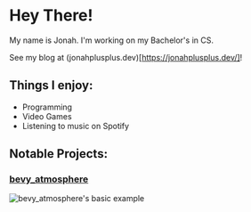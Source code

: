 # Hey There!

My name is Jonah. I'm working on my Bachelor's in CS.

See my blog at (jonahplusplus.dev)[https://jonahplusplus.dev/]!

## Things I enjoy:
* Programming
* Video Games
* Listening to music on Spotify

## Notable Projects:

### [bevy_atmosphere](https://github.com/JonahPlusPlus/bevy_atmosphere)
![bevy_atmosphere's basic example](https://github.com/JonahPlusPlus/bevy_atmosphere/blob/master/examples/images/basic-example.png)
